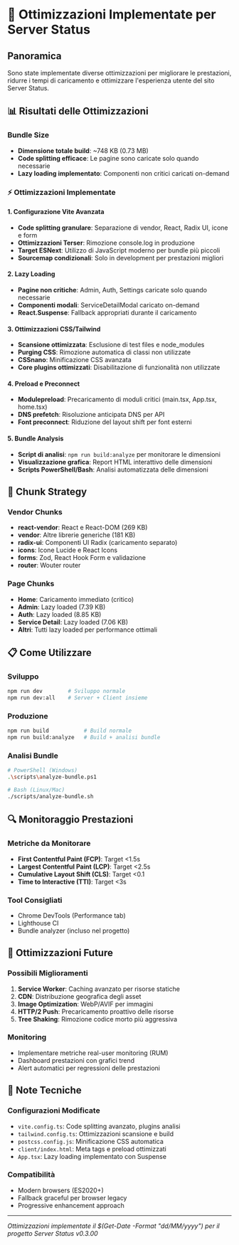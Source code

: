 # 🚀 Ottimizzazioni Implementate per Server Status

## Panoramica

Sono state implementate diverse ottimizzazioni per migliorare le prestazioni, ridurre i tempi di caricamento e ottimizzare l'esperienza utente del sito Server Status.

## 📊 Risultati delle Ottimizzazioni

### Bundle Size

- **Dimensione totale build**: ~748 KB (0.73 MB)
- **Code splitting efficace**: Le pagine sono caricate solo quando necessarie
- **Lazy loading implementato**: Componenti non critici caricati on-demand

### ⚡ Ottimizzazioni Implementate

#### 1. Configurazione Vite Avanzata

- **Code splitting granulare**: Separazione di vendor, React, Radix UI, icone e form
- **Ottimizzazioni Terser**: Rimozione console.log in produzione
- **Target ESNext**: Utilizzo di JavaScript moderno per bundle più piccoli
- **Sourcemap condizionali**: Solo in development per prestazioni migliori

#### 2. Lazy Loading

- **Pagine non critiche**: Admin, Auth, Settings caricate solo quando necessarie
- **Componenti modali**: ServiceDetailModal caricato on-demand
- **React.Suspense**: Fallback appropriati durante il caricamento

#### 3. Ottimizzazioni CSS/Tailwind

- **Scansione ottimizzata**: Esclusione di test files e node_modules
- **Purging CSS**: Rimozione automatica di classi non utilizzate
- **CSSnano**: Minificazione CSS avanzata
- **Core plugins ottimizzati**: Disabilitazione di funzionalità non utilizzate

#### 4. Preload e Preconnect

- **Modulepreload**: Precaricamento di moduli critici (main.tsx, App.tsx, home.tsx)
- **DNS prefetch**: Risoluzione anticipata DNS per API
- **Font preconnect**: Riduzione del layout shift per font esterni

#### 5. Bundle Analysis

- **Script di analisi**: `npm run build:analyze` per monitorare le dimensioni
- **Visualizzazione grafica**: Report HTML interattivo delle dimensioni
- **Scripts PowerShell/Bash**: Analisi automatizzata delle dimensioni

## 🎯 Chunk Strategy

### Vendor Chunks

- **react-vendor**: React e React-DOM (269 KB)
- **vendor**: Altre librerie generiche (181 KB)
- **radix-ui**: Componenti UI Radix (caricamento separato)
- **icons**: Icone Lucide e React Icons
- **forms**: Zod, React Hook Form e validazione
- **router**: Wouter router

### Page Chunks

- **Home**: Caricamento immediato (critico)
- **Admin**: Lazy loaded (7.39 KB)
- **Auth**: Lazy loaded (8.85 KB)
- **Service Detail**: Lazy loaded (7.06 KB)
- **Altri**: Tutti lazy loaded per performance ottimali

## 📋 Come Utilizzare

### Sviluppo

```bash
npm run dev        # Sviluppo normale
npm run dev:all    # Server + Client insieme
```

### Produzione

```bash
npm run build           # Build normale
npm run build:analyze   # Build + analisi bundle
```

### Analisi Bundle

```bash
# PowerShell (Windows)
.\scripts\analyze-bundle.ps1

# Bash (Linux/Mac)
./scripts/analyze-bundle.sh
```

## 🔍 Monitoraggio Prestazioni

### Metriche da Monitorare

- **First Contentful Paint (FCP)**: Target <1.5s
- **Largest Contentful Paint (LCP)**: Target <2.5s
- **Cumulative Layout Shift (CLS)**: Target <0.1
- **Time to Interactive (TTI)**: Target <3s

### Tool Consigliati

- Chrome DevTools (Performance tab)
- Lighthouse CI
- Bundle analyzer (incluso nel progetto)

## 🚀 Ottimizzazioni Future

### Possibili Miglioramenti

1. **Service Worker**: Caching avanzato per risorse statiche
2. **CDN**: Distribuzione geografica degli asset
3. **Image Optimization**: WebP/AVIF per immagini
4. **HTTP/2 Push**: Precaricamento proattivo delle risorse
5. **Tree Shaking**: Rimozione codice morto più aggressiva

### Monitoring

- Implementare metriche real-user monitoring (RUM)
- Dashboard prestazioni con grafici trend
- Alert automatici per regressioni delle prestazioni

## 📝 Note Tecniche

### Configurazioni Modificate

- `vite.config.ts`: Code splitting avanzato, plugins analisi
- `tailwind.config.ts`: Ottimizzazioni scansione e build
- `postcss.config.js`: Minificazione CSS automatica
- `client/index.html`: Meta tags e preload ottimizzati
- `App.tsx`: Lazy loading implementato con Suspense

### Compatibilità

- Modern browsers (ES2020+)
- Fallback graceful per browser legacy
- Progressive enhancement approach

---

*Ottimizzazioni implementate il $(Get-Date -Format "dd/MM/yyyy") per il progetto Server Status v0.3.00*

